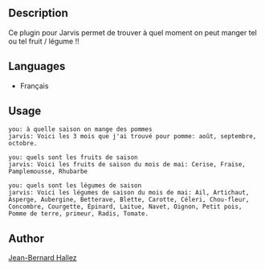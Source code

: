 ## Description
Ce plugin pour Jarvis permet de trouver à quel moment on peut manger tel ou tel fruit / légume !!

## Languages

* Français

## Usage
```
you: à quelle saison on mange des pommes
jarvis: Voici les 3 mois que j'ai trouvé pour pomme: août, septembre, octobre.

you: quels sont les fruits de saison
jarvis: Voici les fruits de saison du mois de mai: Cerise, Fraise, Pamplemousse, Rhubarbe

you: quels sont les légumes de saison
jarvis: Voici les légumes de saison du mois de mai: Ail, Artichaut, Asperge, Aubergine, Betterave, Blette, Carotte, Céleri, Chou-fleur, Concombre, Courgette, Épinard, Laitue, Navet, Oignon, Petit pois, Pomme de terre, primeur, Radis, Tomate.

```

## Author
[Jean-Bernard Hallez](https://github.com/Jean-Bernard-Hallez/jarvis-fruitsetlegumessaison)


